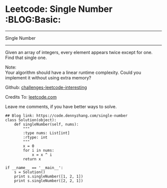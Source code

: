 # Leetcode: Single Number     :BLOG:Basic:


---

Single Number  

---

Given an array of integers, every element appears twice except for one. Find that single one.  

Note:  
Your algorithm should have a linear runtime complexity. Could you implement it without using extra memory?  

Github: [challenges-leetcode-interesting](https://github.com/DennyZhang/challenges-leetcode-interesting/tree/master/single-number)  

Credits To: [leetcode.com](https://leetcode.com/problems/single-number/description/)  

Leave me comments, if you have better ways to solve.  

    ## Blog link: https://code.dennyzhang.com/single-number
    class Solution(object):
        def singleNumber(self, nums):
            """
            :type nums: List[int]
            :rtype: int
            """
            x = 0
            for i in nums:
                x = x ^ i
            return x
    
    if __name__ == '__main__':
        s = Solution()
        print s.singleNumber([1, 2, 1])
        print s.singleNumber([2, 2, 1])